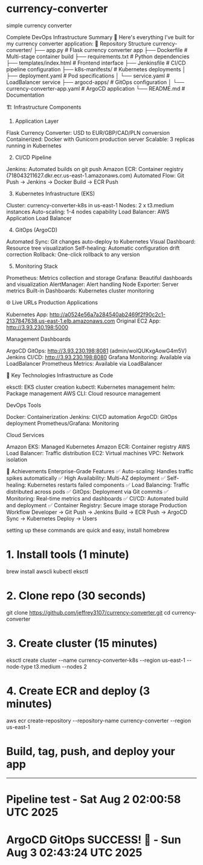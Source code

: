 # currency-converter
simple currency converter

Complete DevOps Infrastructure Summary 🚀
Here's everything I've built for my currency converter application:
📁 Repository Structure
currency-converter/
├── app.py                           # Flask currency converter app
├── Dockerfile                       # Multi-stage container build
├── requirements.txt                 # Python dependencies
├── templates/index.html             # Frontend interface
├── Jenkinsfile                      # CI/CD pipeline configuration
├── k8s-manifests/                   # Kubernetes deployments
│   ├── deployment.yaml              # Pod specifications
│   └── service.yaml                 # LoadBalancer service
├── argocd-apps/                     # GitOps configuration
│   └── currency-converter-app.yaml  # ArgoCD application
└── README.md                        # Documentation

🏗️ Infrastructure Components
1. Application Layer

Flask Currency Converter: USD to EUR/GBP/CAD/PLN conversion
Containerized: Docker with Gunicorn production server
Scalable: 3 replicas running in Kubernetes

2. CI/CD Pipeline

Jenkins: Automated builds on git push
Amazon ECR: Container registry (718043211627.dkr.ecr.us-east-1.amazonaws.com)
Automated Flow: Git Push → Jenkins → Docker Build → ECR Push

3. Kubernetes Infrastructure (EKS)

Cluster: currency-converter-k8s in us-east-1
Nodes: 2 x t3.medium instances
Auto-scaling: 1-4 nodes capability
Load Balancer: AWS Application Load Balancer

4. GitOps (ArgoCD)

Automated Sync: Git changes auto-deploy to Kubernetes
Visual Dashboard: Resource tree visualization
Self-healing: Automatic configuration drift correction
Rollback: One-click rollback to any version

5. Monitoring Stack

Prometheus: Metrics collection and storage
Grafana: Beautiful dashboards and visualization
AlertManager: Alert handling
Node Exporter: Server metrics
Built-in Dashboards: Kubernetes cluster monitoring

🌐 Live URLs
Production Applications

Kubernetes App: http://a0524e56a7a284540ab2469f2f90c2c1-2137847638.us-east-1.elb.amazonaws.com
Original EC2 App: http://3.93.230.198:5000

Management Dashboards

ArgoCD GitOps: http://3.93.230.198:8081 (admin/wolQUKxgAowG4m5V)
Jenkins CI/CD: http://3.93.230.198:8080
Grafana Monitoring: Available via LoadBalancer
Prometheus Metrics: Available via LoadBalancer

🔧 Key Technologies
Infrastructure as Code

eksctl: EKS cluster creation
kubectl: Kubernetes management
helm: Package management
AWS CLI: Cloud resource management

DevOps Tools

Docker: Containerization
Jenkins: CI/CD automation
ArgoCD: GitOps deployment
Prometheus/Grafana: Monitoring

Cloud Services

Amazon EKS: Managed Kubernetes
Amazon ECR: Container registry
AWS Load Balancer: Traffic distribution
EC2: Virtual machines
VPC: Network isolation

🚀 Achievements
Enterprise-Grade Features
✅ Auto-scaling: Handles traffic spikes automatically
✅ High Availability: Multi-AZ deployment
✅ Self-healing: Kubernetes restarts failed components
✅ Load Balancing: Traffic distributed across pods
✅ GitOps: Deployment via Git commits
✅ Monitoring: Real-time metrics and dashboards
✅ CI/CD: Automated build and deployment
✅ Container Registry: Secure image storage
Production Workflow
Developer → Git Push → Jenkins Build → ECR Push → ArgoCD Sync → Kubernetes Deploy → Users

setting up these commands are quick and easy, install homebrew

# 1. Install tools (1 minute)
brew install awscli kubectl eksctl

# 2. Clone repo (30 seconds)
git clone https://github.com/jeffrey3107/currency-converter.git
cd currency-converter

# 3. Create cluster (15 minutes)
eksctl create cluster --name currency-converter-k8s --region us-east-1 --node-type t3.medium --nodes 2

# 4. Create ECR and deploy (3 minutes)
aws ecr create-repository --repository-name currency-converter --region us-east-1
# Build, tag, push, and deploy your app

---

# Pipeline test - Sat Aug  2 02:00:58 UTC 2025
# ArgoCD GitOps SUCCESS! 🎉 - Sun Aug  3 02:43:24 UTC 2025
